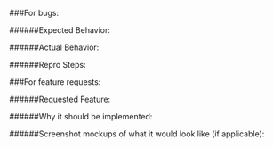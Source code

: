 ###For bugs:

######Expected Behavior:

######Actual Behavior:

######Repro Steps:

###For feature requests:

######Requested Feature:

######Why it should be implemented:

######Screenshot mockups of what it would look like (if applicable):
